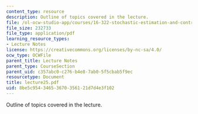 ```yaml
---
content_type: resource
description: Outline of topics covered in the lecture.
file: /ol-ocw-studio-app/courses/16-322-stochastic-estimation-and-control-fall-2004/8be5c95434653670356121d7d4e3f102_lecture25.pdf
file_size: 232733
file_type: application/pdf
learning_resource_types:
- Lecture Notes
license: https://creativecommons.org/licenses/by-nc-sa/4.0/
ocw_type: OCWFile
parent_title: Lecture Notes
parent_type: CourseSection
parent_uid: c357abc0-c276-b4e8-7ab0-5f5cbab5f9ec
resourcetype: Document
title: lecture25.pdf
uid: 8be5c954-3465-3670-3561-21d7d4e3f102
---
```

Outline of topics covered in the lecture.